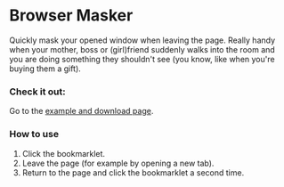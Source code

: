 Browser Masker
================

Quickly mask your opened window when leaving the page.
Really handy when your mother, boss or (girl)friend suddenly walks into the room and you are doing something they shouldn't see (you know, like when you're buying them a gift).

### Check it out:
Go to the [example and download page](https://frebsite.nl/browser-masker/).

### How to use
1. Click the bookmarklet.
2. Leave the page (for example by opening a new tab).
3. Return to the page and click the bookmarklet a second time.


